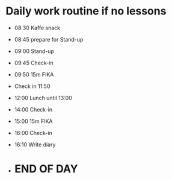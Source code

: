 # Daily work routine if no lessons

*  08:30 Kaffe snack

* 08:45 prepare for Stand-up

* 09:00 Stand-up

* 09:45 Check-in

* 09:50 15m FIKA

* Check in 11:50

* 12:00 Lunch until 13:00

* 14:00 Check-in

* 15:00 15m FIKA

* 16:00 Check-in

* 16:10 Write diary

* # END OF DAY